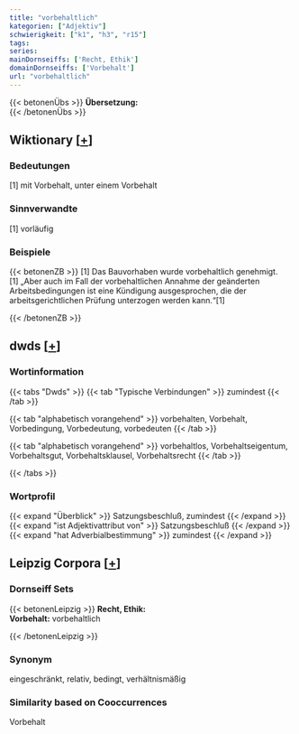 ```yaml
---
title: "vorbehaltlich"
kategorien: ["Adjektiv"]
schwierigkeit: ["k1", "h3", "r15"]
tags:
series:
mainDornseiffs: ['Recht, Ethik']
domainDornseiffs: ['Vorbehalt']
url: "vorbehaltlich"
---
```


{{< betonenÜbs >}}
**Übersetzung:**  
{{< /betonenÜbs >}}

## Wiktionary [[+](https://de.wiktionary.org/wiki/vorbehaltlich)]

### Bedeutungen
[1] mit Vorbehalt, unter einem Vorbehalt  

### Sinnverwandte
[1] vorläufig  

### Beispiele
{{< betonenZB >}}
[1] Das Bauvorhaben wurde vorbehaltlich genehmigt.  
[1] „Aber auch im Fall der vorbehaltlichen Annahme der geänderten Arbeitsbedingungen ist eine Kündigung ausgesprochen, die der arbeitsgerichtlichen Prüfung unterzogen werden kann.“[1]  

{{< /betonenZB >}}


## dwds [[+](https://www.dwds.de/wb/vorbehaltlich)]

### Wortinformation
{{< tabs "Dwds" >}}
{{< tab "Typische Verbindungen" >}}
zumindest
{{< /tab >}}

{{< tab "alphabetisch vorangehend" >}}
vorbehalten, Vorbehalt, Vorbedingung, Vorbedeutung, vorbedeuten
{{< /tab >}}

{{< tab "alphabetisch vorangehend" >}}
vorbehaltlos, Vorbehaltseigentum, Vorbehaltsgut, Vorbehaltsklausel, Vorbehaltsrecht
{{< /tab >}}

{{< /tabs >}}

### Wortprofil
{{< expand "Überblick" >}} Satzungsbeschluß, zumindest {{< /expand >}}
{{< expand "ist Adjektivattribut von" >}} Satzungsbeschluß {{< /expand >}}
{{< expand "hat Adverbialbestimmung" >}} zumindest {{< /expand >}}

## Leipzig Corpora [[+](https://corpora.uni-leipzig.de/en/res?word=vorbehaltlich&corpusId=deu_newscrawl-public_2018)]

### Dornseiff Sets
{{< betonenLeipzig >}}
**Recht, Ethik:**  
**Vorbehalt:** vorbehaltlich  

{{< /betonenLeipzig >}}

### Synonym
eingeschränkt, relativ, bedingt, verhältnismäßig


### Similarity based on Cooccurrences
Vorbehalt

